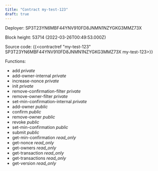 ```yaml
---
title: "Contract my-test-123"
draft: true
---
```

Deployer: SP3T23YN6MBF44YNV910FD8JNMN1NZYGKG3MMZ73X


 



Block height: 53714 (2022-03-26T00:49:53.000Z)

Source code: {{<contractref "my-test-123" SP3T23YN6MBF44YNV910FD8JNMN1NZYGKG3MMZ73X my-test-123>}}

Functions:

* add _private_
* add-owner-internal _private_
* increase-nonce _private_
* init _private_
* remove-confirmation-filter _private_
* remove-owner-filter _private_
* set-min-confirmation-internal _private_
* add-owner _public_
* confirm _public_
* remove-owner _public_
* revoke _public_
* set-min-confirmation _public_
* submit _public_
* get-min-confirmation _read_only_
* get-nonce _read_only_
* get-owners _read_only_
* get-transaction _read_only_
* get-transactions _read_only_
* get-version _read_only_
